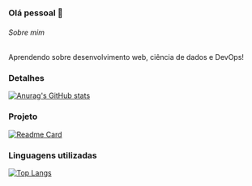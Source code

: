 ### Olá pessoal 👋

###### Sobre mim
Aprendendo sobre desenvolvimento web, ciência de dados e DevOps!

### Detalhes

[![Anurag's GitHub stats](https://github-readme-stats.vercel.app/api?username=devarthuraguiar&show_icons=true&theme=dark)](https://github.com/anuraghazra/github-readme-stats)

### Projeto

[![Readme Card](https://github-readme-stats.vercel.app/api/pin/?username=devarthuraguiar&repo=TecoTeco&theme=dark)](https://github.com/anuraghazra/github-readme-stats)

### Linguagens utilizadas

[![Top Langs](https://github-readme-stats.vercel.app/api/top-langs/?username=devarthuraguiar&layout=compact)](https://github.com/anuraghazra/github-readme-stats)
